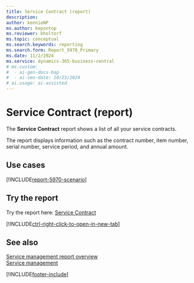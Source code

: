 ```yaml
---
title: Service Contract (report)
description: 
author: kennieNP
ms.author: kepontop
ms.reviewer: bholtorf
ms.topic: conceptual
ms.search.keywords: reporting
ms.search.form: Report_5970_Primary
ms.date: 11/2/2024
ms.service: dynamics-365-business-central
# ms.custom:
#  - ai-gen-docs-bap
#  - ai-seo-date: 10/23/2024
# ai.usage: ai-assisted
---
```


# Service Contract (report)

The **Service Contract** report shows a list of all your service contracts.

The report displays information such as the contract number, item number, serial number, service period, and annual amount. 


## Use cases

[!INCLUDE[report-5970-scenario](../includes/report-5970-scenario-include.md)]

<!-- 

Prompt

Below is a report in an ERP system. Provide 3-4 use cases for different personas working with project management or finance for projects.

Format like this:    
  
As a <persona>, use the report to    
* use case 1  
* use case 2    

Do not capitalize the persona names. 

Do not start lines with "Use the data to"

## Report name
Service Contract

## Report description


### What the report does

### Use cases


Please include your data sources and URLs

-->


## Try the report

Try the report here: [Service Contract](https://businesscentral.dynamics.com?report=5970)

[!INCLUDE[ctrl-right-click-to-open-in-new-tab](../includes/ctrl-right-click-to-open-in-new-tab.md)]


## See also

[Service management report overview](../service-reports.md)   
[Service management](../service-service.md)    

[!INCLUDE[footer-include](../includes/footer-banner.md)]